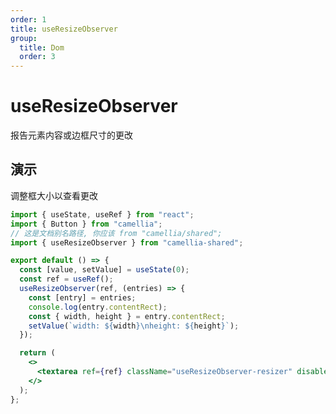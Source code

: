 ```yaml
---
order: 1
title: useResizeObserver
group:
  title: Dom
  order: 3
---
```


# useResizeObserver

报告元素内容或边框尺寸的更改

## 演示

调整框大小以查看更改

```jsx
import { useState, useRef } from "react";
import { Button } from "camellia";
// 这是文档别名路径, 你应该 from "camellia/shared";
import { useResizeObserver } from "camellia-shared";

export default () => {
  const [value, setValue] = useState(0);
  const ref = useRef();
  useResizeObserver(ref, (entries) => {
    const [entry] = entries;
    console.log(entry.contentRect);
    const { width, height } = entry.contentRect;
    setValue(`width: ${width}\nheight: ${height}`);
  });

  return (
    <>
      <textarea ref={ref} className="useResizeObserver-resizer" disabled value={value} />
    </>
  );
};
```

<style>
  .useResizeObserver-resizer {
    resize: both;
    width: 200px;
    height: 75px;
    border: 1px solid #e2e2e3;
    border-radius: 4px;
    background: #fff;
    outline: none;
    white-space: pre;
    overflow-wrap: normal;
    overflow: hidden;
  }
</style>
